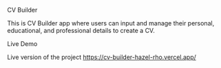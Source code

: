 CV Builder

This is CV Builder app where users can input and manage their personal, educational, and professional details to create a CV.

Live Demo

Live version of the project https://cv-builder-hazel-rho.vercel.app/
